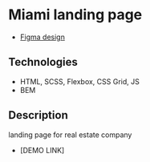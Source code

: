 # Miami landing page

- [Figma design](https://www.figma.com/file/nHz8bflIwJaWP3P99vKTH5/miami_home_new?node-id=16033%3A3)

## Technologies
- HTML, SCSS, Flexbox, CSS Grid, JS
- BEM

## Description
landing page for real estate company
- [DEMO LINK]

